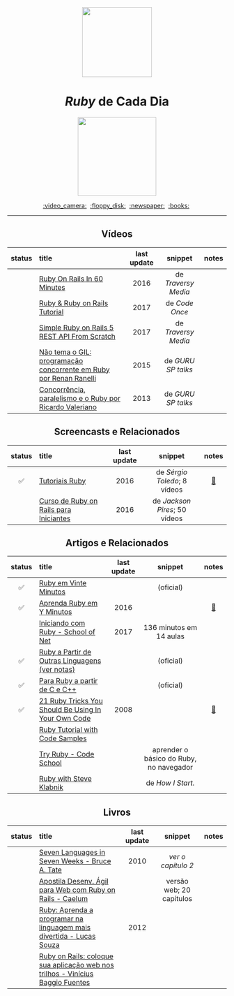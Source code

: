 <div align="center">
  <img src="https://bgasparotto.com/wp-content/uploads/2016/03/ruby-logo.png" width="160">
  <h1><i>Ruby</i> de Cada Dia</h1>
  <img src="https://img.shields.io/badge/done-30%25%20(6%20of%2020)-701516.svg" width="180">
</div>

<p align="center">
  <a href="#vídeos">:video_camera:</a>&nbsp;
  <a href="#screencasts-e-relacionados">:floppy_disk:</a>&nbsp;
  <a href="#artigos-e-relacionados">:newspaper:</a>&nbsp;
  <a href="#livros">:books:</a>&nbsp;
</p>

---

<div align="center">


## Vídeos

status | title | last update | snippet | notes
:-----:|:------|:-----------:|:-------:|:----:
|| [Ruby On Rails In 60 Minutes](https://www.youtube.com/watch?v=pPy0GQJLZUM) | 2016 | de _Traversy Media_ |
|| [Ruby & Ruby on Rails Tutorial](https://www.youtube.com/watch?v=bbERZkJ8kZ8) | 2017 | de _Code Once_ |
|| [Simple Ruby on Rails 5 REST API From Scratch](https://www.youtube.com/watch?v=QojnRc7SS9o) | 2017 | de _Traversy Media_ |
|| [Não tema o GIL: programação concorrente em Ruby por Renan Ranelli](https://www.youtube.com/watch?v=kiaZd8dmbtI) | 2015 | de _GURU SP talks_ |
|| [Concorrência, paralelismo e o Ruby por Ricardo Valeriano](https://www.youtube.com/watch?v=FPi-_rCqXCM) | 2013 | de _GURU SP talks_ |


## Screencasts e Relacionados

status | title | last update | snippet | notes
:-----:|:------|:-----------:|:-------:|:----:
:white_check_mark: | [Tutoriais Ruby](https://www.youtube.com/playlist?list=PLIPUpvW8kY_Mk6akPkQ9EkuZvyawSO-rq) | 2016 | de _Sérgio Toledo_; 8 vídeos | [:file_folder:](./tutoriais_ruby)
|| [Curso de Ruby on Rails para Iniciantes](https://www.youtube.com/playlist?list=PLe3LRfCs4go-mkvHRMSXEOG-HDbzesyaP) | 2016 | de _Jackson Pires_; 50 vídeos |


## Artigos e Relacionados

status | title | last update | snippet | notes
:-----:|:------|:-----------:|:-------:|:----:
:white_check_mark: | [Ruby em Vinte Minutos](https://www.ruby-lang.org/pt/documentation/quickstart) | | (oficial) |
:white_check_mark: | [Aprenda Ruby em Y Minutos](https://learnxinyminutes.com/docs/pt-br/ruby-pt) | 2016 | | [:memo:](./avulsos/aprenda_ruby_em_y_minutos.rb)
|| [Iniciando com Ruby - School of Net](https://www.schoolofnet.com/curso-iniciando-com-ruby) | 2017 | 136 minutos em 14 aulas |
:white_check_mark: | [Ruby a Partir de Outras Linguagens (ver notas)](https://www.ruby-lang.org/pt/documentation/ruby-from-other-languages) | | (oficial) |
:white_check_mark: | [Para Ruby a partir de C e C++](https://www.ruby-lang.org/pt/documentation/ruby-from-other-languages/to-ruby-from-c-and-cpp) | | (oficial) |
:white_check_mark: | [21 Ruby Tricks You Should Be Using In Your Own Code](http://www.rubyinside.com/21-ruby-tricks-902.html) | 2008 | | [:memo:](./avulsos/21_ruby_tricks_you_should_be_using_in_your_own_code.rb)
|| [Ruby Tutorial with Code Samples](http://www.fincher.org/tips/Languages/Ruby) | | |
|| [Try Ruby - Code School](https://www.codeschool.com/courses/try-ruby) | | aprender o básico do Ruby, no navegador |
|| [Ruby with Steve Klabnik](http://howistart.org/posts/ruby/1) | | de _How I Start._  |


## Livros

status | title | last update | snippet | notes
:-----:|:------|:-----------:|:-------:|:----:
|| [Seven Languages in Seven Weeks - Bruce A. Tate](https://geneticmail.com/scott/library/text/seven-languages-in-seven-weeks_p1_0.pdf) | 2010 | _ver o capítulo 2_ |
|| [Apostila Desenv. Ágil para Web com Ruby on Rails - Caelum](https://www.caelum.com.br/apostila-ruby-on-rails) | | versão web; 20 capítulos |
|| [Ruby: Aprenda a programar na linguagem mais divertida - Lucas Souza](https://www.casadocodigo.com.br/products/livro-ruby) | 2012 | |
|| [Ruby on Rails: coloque sua aplicação web nos trilhos - Vinícius Baggio Fuentes](https://www.casadocodigo.com.br/products/livro-ruby-on-rails) | | |


</div>
